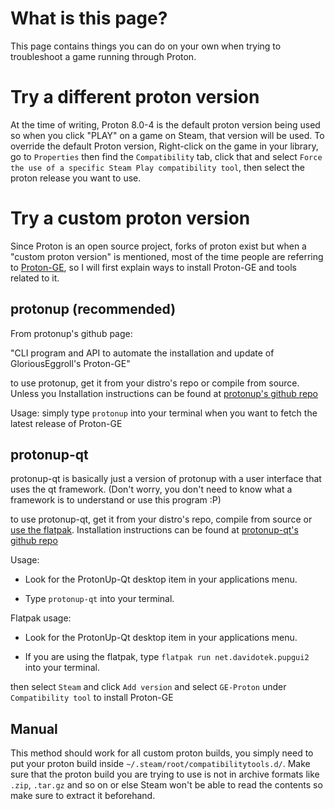 # What is this page?

This page contains things you can do on your own when trying to troubleshoot a game running through Proton.

# Try a different proton version

At the time of writing, Proton 8.0-4 is the default proton version being used so when you click "PLAY" on a game on Steam, that version will be used. To override the default Proton version, Right-click on the game in your library, go to `Properties` then find the `Compatibility` tab, click that and select `Force the use of a specific Steam Play compatibility tool`, then select the proton release you want to use.

# Try a custom proton version

Since Proton is an open source project, forks of proton exist but when a "custom proton version" is mentioned, most of the time people are referring to [Proton-GE](https://github.com/GloriousEggroll/proton-ge-custom), so I will first explain ways to install Proton-GE and tools related to it.

## protonup (recommended)

From protonup's github page:

"CLI program and API to automate the installation and update of GloriousEggroll's Proton-GE"

to use protonup, get it from your distro's repo or compile from source. Unless you Installation instructions can be found at [protonup's github repo](https://github.com/AUNaseef/protonup#installation)

Usage: simply type `protonup` into your terminal when you want to fetch the latest release of Proton-GE

## protonup-qt

protonup-qt is basically just a version of protonup with a user interface that uses the qt framework. (Don't worry, you don't need to know what a framework is to understand or use this program :P)

to use protonup-qt, get it from your distro's repo, compile from source or [use the flatpak](https://flathub.org/apps/net.davidotek.pupgui2). Installation instructions can be found at [protonup-qt's github repo](https://github.com/DavidoTek/ProtonUp-Qt#install-from-aur-arch-manjaro-endeavouros-etc)

Usage:

- Look for the ProtonUp-Qt desktop item in your applications menu.

- Type `protonup-qt` into your terminal.

Flatpak usage:

- Look for the ProtonUp-Qt desktop item in your applications menu.

- If you are using the flatpak, type `flatpak run net.davidotek.pupgui2` into your terminal.

then select `Steam` and click `Add version` and select `GE-Proton` under `Compatibility tool` to install Proton-GE

## Manual

This method should work for all custom proton builds, you simply need to put your proton build inside `~/.steam/root/compatibilitytools.d/`. Make sure that the proton build you are trying to use is not in archive formats like `.zip`, `.tar.gz` and so on or else Steam won't be able to read the contents so make sure to extract it beforehand.
